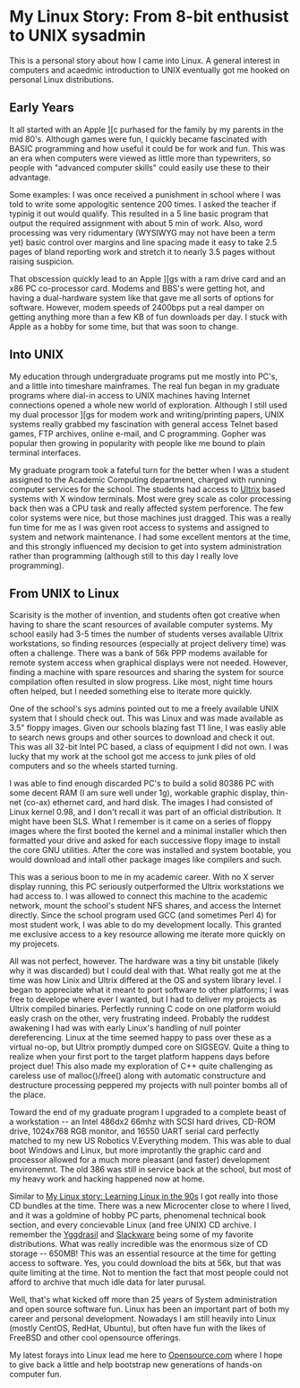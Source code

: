# My Linux Story: From 8-bit enthusist to UNIX sysadmin

This is a personal story about how I came into Linux. A general interest in computers and acaedmic introduction to UNIX eventually got me hooked on personal Linux distributions.

## Early Years
It all started with an Apple ][c purhased for the family by my parents in the mid 80's.  Although games were fun, I quickly became fascinated with BASIC programming and how useful it could be for work and fun. This was an era when computers were viewed as little more than typewriters, so people with "advanced computer skills" could easily use these to their advantage.

Some examples:  I was once received a punishment in school where I was told to write some appologitic sentence 200 times. I asked the teacher if typinig it out would qualify.  This resulted in a 5 line basic program that output the required assignment with about 5 min of work. Also, word processing was very ridumentary (WYSIWYG may not have been a term yet) basic control over margins and line spacing made it easy to take 2.5 pages of bland reporting work and stretch it to nearly 3.5 pages without raising suspicion.

That obscession quickly lead to an Apple ][gs with a ram drive card and an x86 PC co-processor card.  Modems and BBS's were getting hot, and having a dual-hardware system like that gave me all sorts of options for software.  However, modem speeds of 2400bps put a real damper on getting anything more than a few KB of fun downloads per day. I stuck with Apple as a hobby for some time, but that was soon to change.

## Into UNIX
My education through undergraduate programs put me mostly into PC's, and a little into timeshare mainframes. The real fun began in my graduate programs where dial-in access to UNIX machines having Internet connections opened a whole new world of exploration. Although I still used my dual processor ][gs for modem work and writing/printing papers, UNIX systems really grabbed my fascination with general access Telnet based games, FTP archives, online e-mail, and C programming.  Gopher was popular then growing in popularity with people like me bound to plain terminal interfaces.

My graduate program took a fateful turn for the better when I was a student assigned to the Academic Computing department, charged with running computer services for the school. The students had access to [Ultrix](https://en.wikipedia.org/wiki/Ultrix) based systems with X window terminals.  Most were grey scale as color processing back then was a CPU task and really affected system perforence. The few color systems were nice, but those machines just dragged.  This was a really fun time for me as I was given root access to systems and assigned to system and network maintenance. I had some excellent mentors at the time, and this strongly influenced my decision to get into system administration rather than programming (although still to this day I really love programming).

## From UNIX to Linux
Scarisity is the mother of invention, and students often got creative when having to share the scant resources of available computer systems.  My school easily had 3-5 times the number of students verses available Ultrix workstations, so finding resources (especially at project delivery time) was often a challenge. There was a bank of 56k PPP modems available for remote system access when graphical displays were not needed. However, finding a machine with spare resources and sharing the system for source compilation often resulted in slow progress. Like most, night time hours often helped, but I needed something else to iterate more quickly.

One of the school's sys admins pointed out to me a freely available UNIX system that I should check out. This was Linux and was made available as 3.5" floppy images. Given our schools blazing fast T1 line, I was easliy able to search news groups and other sources to download and check it out.  This was all 32-bit Intel PC based, a class of equipment I did not own. I was lucky that my work at the school got me access to junk piles of old computers and so the wheels started turning.

I was able to find enough discarded PC's to build a solid 80386 PC with some decent RAM (I am sure well under 1g), workable graphic display, thin-net (co-ax) ethernet card, and hard disk.  The images I had consisted of Linux kernel 0.98, and I don't recall it was part of an official distribution.  It might have been SLS.  What I remember is it came on a series of floppy images where the first booted the kernel and a minimal installer which then formatted your drive and asked for each successive flopy image to install the core GNU utilities. After the core was installed and system bootable, you would download and intall other package images like compilers and such.

This was a serious boon to me in my academic career.  With no X server display running, this PC seriously outperformed the Ultrix workstations we had access to. I was allowed to connect this machine to the academic network, mount the school's student NFS shares, and access the Internet directly. Since the school program used GCC (and sometimes Perl 4) for most student work, I was able to do my development locally. This granted me exclusive access to a key resource allowing me iterate more quickly on my projecets.

All was not perfect, however. The hardware was a tiny bit unstable (likely why it was discarded) but I could deal with that.  What really got me at the time was how Linix and Ultrix differed at the OS and system library level. I began to appreciate what it meant to port software to other platforms; I was free to develope where ever I wanted, but I had to deliver my projects as Ultrix compiled binaries. Perfectly running C code on one platform woiuld easly crash on the other, very frustrating indeed.  Probably the ruddest awakening I had was with early Linux's handling of null pointer dereferencing. Linux at the time seemed happy to pass over these as a virtual no-op, but Ultrix promptly dumped core on SIGSEGV.  Quite a thing to realize when your first port to the target platform happens days before project due!  This also made my exploration of C++ quite challenging as careless use of malloc()/free() along with automatic constructure and destructure processing peppered my projects with null pointer bombs all of the place.

Toward the end of my graduate program I upgraded to a complete beast of a workstation -- an Intel 486dx2 66mhz with SCSI hard drives, CD-ROM drive, 1024x768 RGB monitor, and 16550 UART serial card perfectly matched to my new US Robotics V.Everything modem. This was able to dual boot Windows and Linux, but more improtantly the graphic card and processor allowed for a much more pleasant (and faster) development environemnt.  The old 386 was still in service back at the school, but most of my heavy work and hacking happened now at home.

Similar to [My Linux story: Learning Linux in the 90s](https://opensource.com/article/19/11/learning-linux-90s) I got really into those CD bundles at the time.  There was a new Microcenter close to where I lived, and it was a goldmine of hobby PC parts, phenomenal technical book section, and every concievable Linux (and free UNIX) CD archive.  I remember the [Yggdrasil](https://en.wikipedia.org/wiki/Yggdrasil_Linux/GNU/X) and [Slackware](https://en.wikipedia.org/wiki/Softlanding_Linux_System) being some of my favorite distributions. What was really incredible was the enormous size of CD storage -- 650MB!  This was an essential resource at the time for getting access to software.  Yes, you could download the bits at 56k, but that was quite limiting at the time.  Not to mention the fact that most people could not afford to archive that much idle data for later purusal.

Well, that's what kicked off more than 25 years of System administration and open source software fun.  Linux has been an important part of both my career and personal development.  Nowadays I am still heavily into Linux (mostly CentOS, RedHat, Ubuntu), but often have fun with the likes of FreeBSD and other cool opensource offerings.

My latest forays into Linux lead me here to [Opensource.com](https://opensource.com) where I hope to give back a little and help bootstrap new generations of hands-on computer fun.